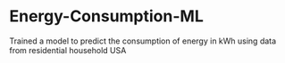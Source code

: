 # Energy-Consumption-ML
Trained a model to predict the consumption of energy in kWh using data from residential household USA
